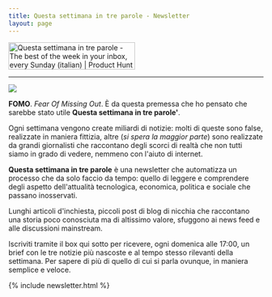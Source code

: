 ```yaml
---
title: Questa settimana in tre parole - Newsletter
layout: page
---
```


<a href="https://www.producthunt.com/posts/questa-settimana-in-tre-parole?utm_source=badge-featured&utm_medium=badge&utm_souce=badge-questa-settimana-in-tre-parole" target="_blank"><img src="https://api.producthunt.com/widgets/embed-image/v1/featured.svg?post_id=181982&theme=light" alt="Questa settimana in tre parole - The best of the week in your inbox, every Sunday (italian) | Product Hunt Embed" style="width: 250px; height: 54px;" width="250px" height="54px" /></a>

---

<img class="image" src="{{base}}/assets/images/newsletter_preamble_cover.png">

**FOMO**. *Fear Of Missing Out*. È da questa premessa che ho pensato che sarebbe stato
utile **Questa settimana in tre parole'**.

Ogni settimana vengono create miliardi di notizie: molti di queste sono false,
realizzate in maniera fittizia, altre (*si spera la maggior parte*) sono realizzate
da grandi giornalisti che raccontano degli scorci di realtà che non tutti siamo
in grado di vedere, nemmeno con l'aiuto di internet.

**Questa settimana in tre parole** è una newsletter che automatizza un processo che
da solo faccio da tempo: quello di leggere e comprendere degli aspetto dell'attualità
tecnologica, economica, politica e sociale che passano inosservati.

Lunghi articoli d'inchiesta, piccoli post di blog di nicchia che raccontano una
storia poco conosciuta ma di altissimo valore, sfuggono ai news feed e alle
discussioni mainstream.

Iscriviti tramite il box qui sotto per ricevere, ogni domenica alle 17:00, un brief
 con le tre notizie più nascoste e al tempo stesso rilevanti della settimana.
Per sapere di più di quello di cui si parla ovunque, in maniera semplice e veloce.

{% include newsletter.html %}
